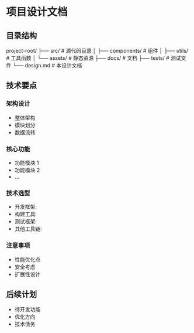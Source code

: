 # 项目设计文档

## 目录结构

project-root/
├── src/ # 源代码目录
│ ├── components/ # 组件
│ ├── utils/ # 工具函数
│ └── assets/ # 静态资源
├── docs/ # 文档
├── tests/ # 测试文件
└── design.md # 本设计文档

## 技术要点

### 架构设计
- 整体架构
- 模块划分
- 数据流转

### 核心功能
- 功能模块 1
- 功能模块 2
- ...

### 技术选型
- 开发框架:
- 构建工具:
- 测试框架:
- 其他工具链:

### 注意事项
- 性能优化点
- 安全考虑
- 扩展性设计

## 后续计划
- 待开发功能
- 优化方向
- 技术债务